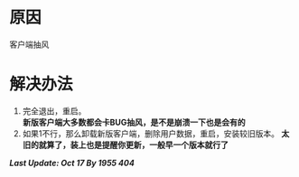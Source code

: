 <!--- 故障308，电信死个妈 -->

# 原因

客户端抽风

# 解决办法

1. 完全退出，重启。  
**新版客户端大多数都会卡BUG抽风，是不是崩溃一下也是会有的**
2. 如果1不行，那么卸载新版客户端，删除用户数据，重启，安装较旧版本。
**太旧的就算了，装上也是提醒你更新，一般早一个版本就行了**

***Last Update: Oct 17 By 1955 404***

